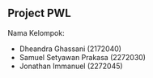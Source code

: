 ## Project PWL

Nama Kelompok:

- Dheandra Ghassani (2172040)
- Samuel Setyawan Prakasa (2272030)
- Jonathan Immanuel (2272045)

